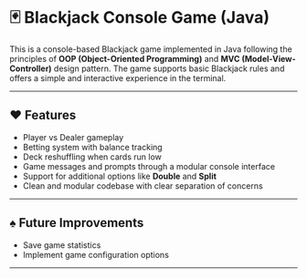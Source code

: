 # 🃏 Blackjack Console Game (Java)

This is a console-based Blackjack game implemented in Java following the principles of **OOP (Object-Oriented Programming)** and **MVC (Model-View-Controller)** design pattern. The game supports basic Blackjack rules and offers a simple and interactive experience in the terminal.

---

## ♥ Features

- Player vs Dealer gameplay
- Betting system with balance tracking
- Deck reshuffling when cards run low
- Game messages and prompts through a modular console interface
- Support for additional options like **Double** and **Split**
- Clean and modular codebase with clear separation of concerns

---

## ♠ Future Improvements

- Save game statistics
- Implement game configuration options

---

